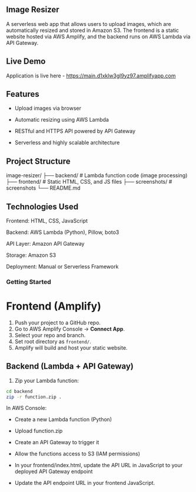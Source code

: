 ## Image Resizer
A serverless web app that allows users to upload images, which are automatically resized and stored in Amazon S3. The frontend is a static website hosted via AWS Amplify, and the backend runs on AWS Lambda via API Gateway.

## Live Demo

Application is live here - https://main.d1xklw3gl9yz97.amplifyapp.com


## Features
- Upload images via browser

- Automatic resizing using AWS Lambda

- RESTful and HTTPS API powered by API Gateway

- Serverless and highly scalable architecture


## Project Structure
image-resizer/
├── backend/        # Lambda function code (image processing)
├── frontend/       # Static HTML, CSS, and JS files
├── screenshots/    # screenshots
└── README.md

## Technologies Used
Frontend: HTML, CSS, JavaScript

Backend: AWS Lambda (Python), Pillow, boto3

API Layer: Amazon API Gateway

Storage: Amazon S3

Deployment: Manual or Serverless Framework

### Getting Started

# Frontend (Amplify)
1. Push your project to a GitHub repo.
2. Go to AWS Amplify Console → **Connect App**.
3. Select your repo and branch.
4. Set root directory as `frontend/`.
5. Amplify will build and host your static website.

## Backend (Lambda + API Gateway)

1. Zip your Lambda function:

```bash
cd backend
zip -r function.zip .
```

In AWS Console:

- Create a new Lambda function (Python)

- Upload function.zip

- Create an API Gateway to trigger it

- Allow the functions access to S3 (IAM permissions)

- In your frontend/index.html, update the API URL in 
JavaScript to your deployed API Gateway endpoint

- Update the API endpoint URL in your frontend JavaScript.


